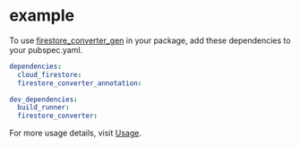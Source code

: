 # example

To use [firestore_converter_gen](https://github.com/htsuruo/firestore_converter_gen/tree/main) in your package, add these dependencies to your pubspec.yaml.

```yaml:pubspec.yaml
dependencies:
  cloud_firestore:
  firestore_converter_annotation:

dev_dependencies:
  build_runner:
  firestore_converter:
```

For more usage details, visit [Usage](https://github.com/htsuruo/firestore_converter_gen/tree/main#usage).
